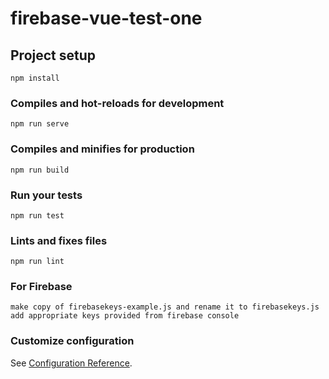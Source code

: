 # firebase-vue-test-one

## Project setup
```
npm install
```

### Compiles and hot-reloads for development
```
npm run serve
```

### Compiles and minifies for production
```
npm run build
```

### Run your tests
```
npm run test
```

### Lints and fixes files
```
npm run lint
```
### For Firebase 
```
make copy of firebasekeys-example.js and rename it to firebasekeys.js
add appropriate keys provided from firebase console
```

### Customize configuration
See [Configuration Reference](https://cli.vuejs.org/config/).
